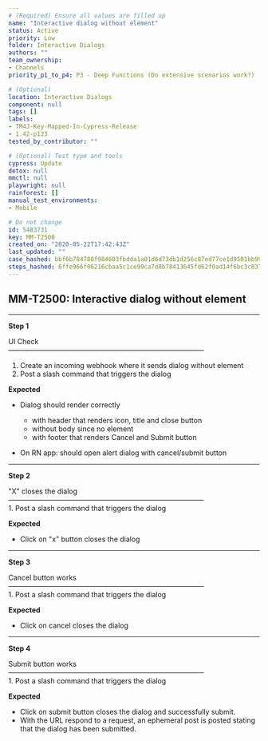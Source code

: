 ```yaml
---
# (Required) Ensure all values are filled up
name: "Interactive dialog without element"
status: Active
priority: Low
folder: Interactive Dialogs
authors: ""
team_ownership: 
- Channels
priority_p1_to_p4: P3 - Deep Functions (Do extensive scenarios work?)

# (Optional)
location: Interactive Dialogs
component: null
tags: []
labels: 
- TM4J-Key-Mapped-In-Cypress-Release
- 1.42-p123
tested_by_contributor: ""

# (Optional) Test type and tools
cypress: Update
detox: null
mmctl: null
playwright: null
rainforest: []
manual_test_environments:
- Mobile

# Do not change
id: 5483731
key: MM-T2500
created_on: "2020-05-22T17:42:43Z"
last_updated: ""
case_hashed: bbf6b784780f984603fbdda1a01d6d73db1d256c87ed77ce1d9501bb9992ca7cd2d974d0a6da67f15ac1d9f08ad7910c
steps_hashed: 6ffe966f06216cbaa5c1ce99ca7d8b78413645fd62f0ad14f6bc3c83728f2c6fa647b96ccf6b2cd63caedbb81a5e52da
---
```


<!-- (Auto-generated) Based on frontmatter's "key" and "name" -->

## MM-T2500: Interactive dialog without element

---

**Step 1**

UI Check\
————————————————————————————

1. Create an incoming webhook where it sends dialog without element
2. Post a slash command that triggers the dialog

**Expected**

- Dialog should render correctly

  - with header that renders icon, title and close button
  - without body since no element
  - with footer that renders Cancel and Submit button

- On RN app: should open alert dialog with cancel/submit button

---

**Step 2**

"X" closes the dialog\
————————————————————————————\
1\. Post a slash command that triggers the dialog

**Expected**

- Click on "x" button closes the dialog

---

**Step 3**

Cancel button works\
————————————————————————————\
1\. Post a slash command that triggers the dialog

**Expected**

- Click on cancel closes the dialog

---

**Step 4**

Submit button works\
————————————————————————————\
1\. Post a slash command that triggers the dialog

**Expected**

- Click on submit button closes the dialog and successfully submit.
- With the URL respond to a request, an ephemeral post is posted stating that the dialog has been submitted.
